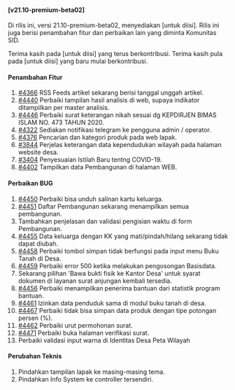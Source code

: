 #### [v21.10-premium-beta02]

Di rilis ini, versi 21.10-premium-beta02, menyediakan [untuk diisi]. Rilis ini juga berisi penambahan fitur dan perbaikan lain yang diminta Komunitas SID.

Terima kasih pada [untuk diisi] yang terus berkontribusi. Terima kasih pula pada [untuk diisi] yang baru mulai berkontribusi.

#### Penambahan Fitur
1. [#4366](https://github.com/OpenSID/OpenSID/issues/4366) RSS Feeds artikel sekarang berisi tanggal unggah artikel.
2. [#4440](https://github.com/OpenSID/OpenSID/issues/4440) Perbaiki tampilan hasil analisis di web, supaya indikator ditampilkan per master analisis.
3. [#4446](https://github.com/OpenSID/OpenSID/issues/4446) Perbaiki surat keterangan nikah sesuai dg KEPDIRJEN BIMAS ISLAM NO. 473 TAHUN 2020.
4. [#4322](https://github.com/OpenSID/OpenSID/issues/4322) Sediakan notifikasi telegram ke pengguna admin / operator.
5. [#4376](https://github.com/OpenSID/OpenSID/issues/4376) Pencarian dan kategori produk pada web lapak.
6. [#3844](https://github.com/OpenSID/OpenSID/issues/3844) Perjelas keterangan data kependudukan wilayah pada halaman website desa.
7. [#3404](https://github.com/OpenSID/OpenSID/issues/3404) Penyesuaian Istilah Baru tentng COVID-19.
8. [#4402](https://github.com/OpenSID/OpenSID/issues/4402) Tampilkan data Pembangunan di halaman WEB.

#### Perbaikan BUG
1. [#4450](https://github.com/OpenSID/OpenSID/issues/4450) Perbaiki bisa unduh salinan kartu keluarga.
2. [#4451](https://github.com/OpenSID/OpenSID/issues/4451) Daftar Pembangunan sekarang menampilkan semua pembangunan.
3. Tambahkan penjelasan dan validasi pengisian waktu di form Pembangunan.
4. [#4455](https://github.com/OpenSID/OpenSID/issues/4455) Data keluarga dengan KK yang mati/pindah/hilang sekarang tidak dapat diubah.
5. [#4458](https://github.com/OpenSID/OpenSID/issues/4458) Perbaiki tombol simpan tidak berfungsi pada input menu Buku Tanah di Desa.
6. [#4459](https://github.com/OpenSID/OpenSID/issues/4459) Perbaiki error 500 ketika melakukan pengosongan Basisdata.
7. Sekarang pilihan 'Bawa bukti fisik ke Kantor Desa' untuk syarat dokumen di layanan surat anjungan kembali tersedia.
8. [#4456](https://github.com/OpenSID/OpenSID/issues/4456) Perbaiki menampilkan penerima bantuan dari statistik program bantuan.
9. [#4461](https://github.com/OpenSID/OpenSID/issues/4461) Izinkan data penduduk sama di modul buku tanah di desa.
10. [#4467](https://github.com/OpenSID/OpenSID/issues/4467) Perbaiki tidak bisa simpan data produk dengan tipe potongan persen (%).
11. [#4462](https://github.com/OpenSID/OpenSID/issues/4462) Perbaiki urut permohonan surat.
12. [#4471](https://github.com/OpenSID/OpenSID/issues/4471) Perbaiki buka halaman verifikasi surat.
13. Perbaiki validasi input warna di Identitas Desa Peta Wilayah

#### Perubahan Teknis
1. Pindahkan tampilan lapak ke masing-masing tema.
2. Pindahkan Info System ke controller tersendiri.
